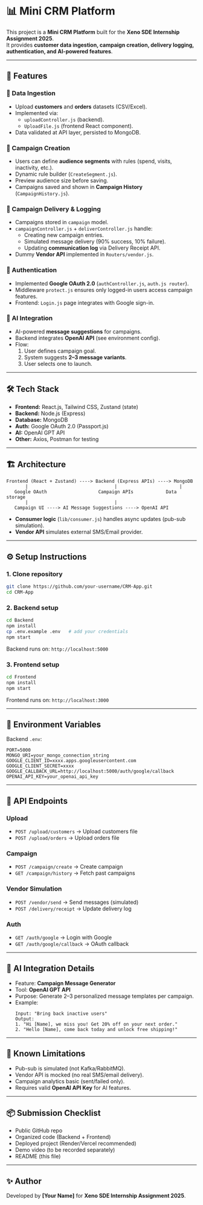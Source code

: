 # 📊 Mini CRM Platform

This project is a **Mini CRM Platform** built for the **Xeno SDE Internship Assignment 2025**.  
It provides **customer data ingestion, campaign creation, delivery logging, authentication, and AI-powered features**.

---

## 🚀 Features

### 🔹 Data Ingestion
- Upload **customers** and **orders** datasets (CSV/Excel).  
- Implemented via:
  - `uploadController.js` (backend).
  - `UploadFile.js` (frontend React component).
- Data validated at API layer, persisted to MongoDB.

### 🔹 Campaign Creation
- Users can define **audience segments** with rules (spend, visits, inactivity, etc.).
- Dynamic rule builder (`CreateSegment.js`).
- Preview audience size before saving.
- Campaigns saved and shown in **Campaign History** (`CampaignHistory.js`).

### 🔹 Campaign Delivery & Logging
- Campaigns stored in `campaign` model.
- `campaignController.js` + `deliverController.js` handle:
  - Creating new campaign entries.
  - Simulated message delivery (90% success, 10% failure).
  - Updating **communication log** via Delivery Receipt API.
- Dummy **Vendor API** implemented in `Routers/vendor.js`.

### 🔹 Authentication
- Implemented **Google OAuth 2.0** (`authController.js`, `auth.js router`).
- Middleware `protect.js` ensures only logged-in users access campaign features.
- Frontend: `Login.js` page integrates with Google sign-in.

### 🔹 AI Integration
- AI-powered **message suggestions** for campaigns.
- Backend integrates **OpenAI API** (see environment config).
- Flow:
  1. User defines campaign goal.
  2. System suggests **2–3 message variants**.
  3. User selects one to launch.

---

## 🛠 Tech Stack

- **Frontend:** React.js, Tailwind CSS, Zustand (state)  
- **Backend:** Node.js (Express)  
- **Database:** MongoDB  
- **Auth:** Google OAuth 2.0 (Passport.js)  
- **AI:** OpenAI GPT API  
- **Other:** Axios, Postman for testing  

---

## 🏗 Architecture

```
Frontend (React + Zustand) ----> Backend (Express APIs) ----> MongoDB
       |                                |                       |
   Google OAuth                   Campaign APIs            Data storage
       |                                |
   Campaign UI ----> AI Message Suggestions ----> OpenAI API
```

- **Consumer logic** (`lib/consumer.js`) handles async updates (pub-sub simulation).  
- **Vendor API** simulates external SMS/Email provider.  

---

## ⚙️ Setup Instructions

### 1. Clone repository
```bash
git clone https://github.com/your-username/CRM-App.git
cd CRM-App
```

### 2. Backend setup
```bash
cd Backend
npm install
cp .env.example .env   # add your credentials
npm start
```

Backend runs on: `http://localhost:5000`

### 3. Frontend setup
```bash
cd Frontend
npm install
npm start
```

Frontend runs on: `http://localhost:3000`

---

## 🔑 Environment Variables

Backend `.env`:
```env
PORT=5000
MONGO_URI=your_mongo_connection_string
GOOGLE_CLIENT_ID=xxxx.apps.googleusercontent.com
GOOGLE_CLIENT_SECRET=xxxx
GOOGLE_CALLBACK_URL=http://localhost:5000/auth/google/callback
OPENAI_API_KEY=your_openai_api_key
```

---

## 📡 API Endpoints

### Upload
- `POST /upload/customers` → Upload customers file  
- `POST /upload/orders` → Upload orders file  

### Campaign
- `POST /campaign/create` → Create campaign  
- `GET /campaign/history` → Fetch past campaigns  

### Vendor Simulation
- `POST /vendor/send` → Send messages (simulated)  
- `POST /delivery/receipt` → Update delivery log  

### Auth
- `GET /auth/google` → Login with Google  
- `GET /auth/google/callback` → OAuth callback  

---

## 🧠 AI Integration Details

- Feature: **Campaign Message Generator**  
- Tool: **OpenAI GPT API**  
- Purpose: Generate 2–3 personalized message templates per campaign.  
- Example:
  ```
  Input: "Bring back inactive users"
  Output:
  1. "Hi [Name], we miss you! Get 20% off on your next order."
  2. "Hello [Name], come back today and unlock free shipping!"
  ```

---

## 📜 Known Limitations

- Pub-sub is simulated (not Kafka/RabbitMQ).  
- Vendor API is mocked (no real SMS/email delivery).  
- Campaign analytics basic (sent/failed only).  
- Requires valid **OpenAI API Key** for AI features.  

---

## 📦 Submission Checklist

-  Public GitHub repo  
-  Organized code (Backend + Frontend)  
-  Deployed project (Render/Vercel recommended)  
-  Demo video (to be recorded separately)  
-  README (this file)  

---

## ✨ Author
Developed by **[Your Name]** for **Xeno SDE Internship Assignment 2025**.

